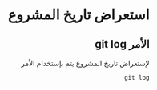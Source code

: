 
<div dir="rtl"> 

# **استعراض تاريخ المشروع**


 ## الأمر git log

لإستعراض تاريخ المشروع يتم بإستخدام الأمر 

 `git log`


</div>